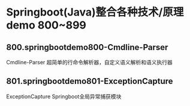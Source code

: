# Springboot(Java)整合各种技术/原理demo 800~899
## 800.springbootdemo800-Cmdline-Parser
Cmdline-Parser 超简单的行命令解析器，自定义语义解析和语义执行器

## 801.springbootdemo801-ExceptionCapture
ExceptionCapture Springboot全局异常捕获模块
